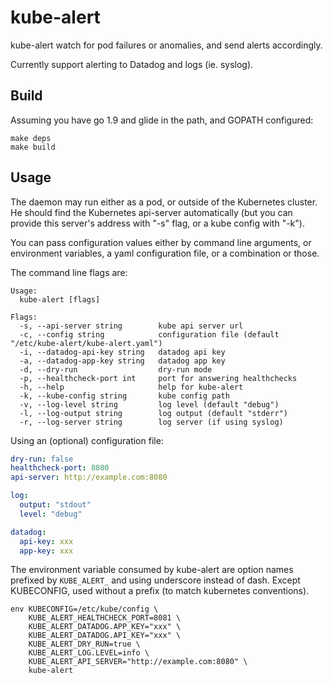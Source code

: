 # kube-alert

kube-alert watch for pod failures or anomalies, and send alerts accordingly.

Currently support alerting to Datadog and logs (ie. syslog).

## Build

Assuming you have go 1.9 and glide in the path, and GOPATH configured:

```shell
make deps
make build
```

## Usage

The daemon may run either as a pod, or outside of the Kubernetes cluster.
He should find the Kubernetes api-server automatically (but you can
provide this server's address with "-s" flag, or a kube config with "-k").

You can pass configuration values either by command line arguments, or
environment variables, a yaml configuration file, or a combination or those.

The command line flags are:
```
Usage:
  kube-alert [flags]

Flags:
  -s, --api-server string        kube api server url
  -c, --config string            configuration file (default "/etc/kube-alert/kube-alert.yaml")
  -i, --datadog-api-key string   datadog api key
  -a, --datadog-app-key string   datadog app key
  -d, --dry-run                  dry-run mode
  -p, --healthcheck-port int     port for answering healthchecks
  -h, --help                     help for kube-alert
  -k, --kube-config string       kube config path
  -v, --log-level string         log level (default "debug")
  -l, --log-output string        log output (default "stderr")
  -r, --log-server string        log server (if using syslog)
```

Using an (optional) configuration file:
```yaml
dry-run: false
healthcheck-port: 8080
api-server: http://example.com:8080

log:
  output: "stdout"
  level: "debug"

datadog:
  api-key: xxx
  app-key: xxx
```

The environment variable consumed by kube-alert are option names prefixed
by ```KUBE_ALERT_``` and using underscore instead of dash. Except KUBECONFIG,
used without a prefix (to match kubernetes conventions).
```
env KUBECONFIG=/etc/kube/config \
    KUBE_ALERT_HEALTHCHECK_PORT=8081 \
    KUBE_ALERT_DATADOG.APP_KEY="xxx" \
    KUBE_ALERT_DATADOG.API_KEY="xxx" \
    KUBE_ALERT_DRY_RUN=true \
    KUBE_ALERT_LOG.LEVEL=info \
    KUBE_ALERT_API_SERVER="http://example.com:8080" \
    kube-alert
```
